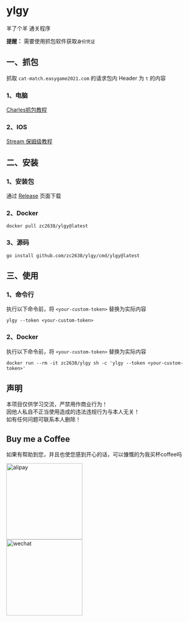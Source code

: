 # ylgy

羊了个羊 通关程序

**提醒：** 需要使用抓包软件获取`身份凭证`

## 一、抓包

抓取 `cat-match.easygame2021.com` 的请求包内 Header 为 `t` 的内容

### 1、电脑

[Charles抓包教程](https://www.jianshu.com/p/ff85b3dac157)

### 2、IOS

[Stream 保姆级教程](./docs/stream.md)

## 二、安装

### 1、安装包

通过 [Release](https://github.com/zc2638/ylgy/releases) 页面下载

### 2、Docker

```shell
docker pull zc2638/ylgy@latest
```

### 3、源码

```shell
go install github.com/zc2638/ylgy/cmd/ylgy@latest
```

## 三、使用

### 1、命令行

执行以下命令前，将 `<your-custom-token>` 替换为实际内容

```shell
ylgy --token <your-custom-token>
```

### 2、Docker

执行以下命令前，将 `<your-custom-token>` 替换为实际内容

```shell
docker run --rm -it zc2638/ylgy sh -c 'ylgy --token <your-custom-token>' 
```

## 声明

本项目仅供学习交流，严禁用作商业行为！  
因他人私自不正当使用造成的违法违规行为与本人无关！  
如有任何问题可联系本人删除！

## Buy me a Coffee

如果有帮助到您，并且也使您感到开心的话，可以慷慨的为我买杯coffee吗

<img src="./docs/images/alipay.jpeg" alt="alipay" width="200" />
<br/>
<img src="./docs/images/wechat.jpeg" alt="wechat" width="200" />
